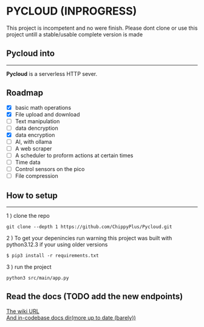 # PYCLOUD (INPROGRESS)
This project is incompetent and no were finish. Please dont clone or use this project untill a stable/usable complete version is made
## Pycloud into 
------
**Pycloud** is a serverless HTTP sever.  

## Roadmap

- [x] basic math operations  
- [x] File upload and download  
- [ ] Text manipulation    
- [ ] data dencryption   
- [x] data encryption   
- [ ]  AI, with ollama  
- [ ]  A web scraper   
- [ ]  A scheduler to proform actions at certain times
- [ ] Time data   
- [ ] Control sensors on the pico    
- [ ] File compression 
## How to setup
-----
1 ) clone the repo
```shell
git clone --depth 1 https://github.com/ChippyPlus/Pycloud.git 
```

2 ) To get your depenincies run 
warning this project was built with python3.12.3 if your using older versions   
```shell
$ pip3 install -r requirements.txt
```

3 ) run the project
```shell
python3 src/main/app.py
```

## Read the docs (TODO add the new endpoints)
[The wiki URL](https://github.com/ChippyPlus/Pycloud/wiki)    
[And in-codebase docs dir(more up to date (barely))](https://github.com/ChippyPlus/Pycloud/tree/main/docs)

